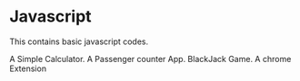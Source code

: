 # Javascript
This contains basic javascript codes.


A Simple Calculator.
A Passenger counter App.
BlackJack Game.
A chrome Extension 

